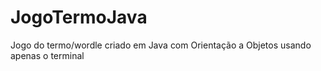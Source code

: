 # JogoTermoJava
Jogo do termo/wordle criado em Java com Orientação a Objetos usando apenas o terminal
